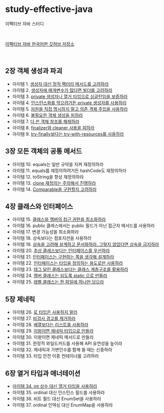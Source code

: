 # study-effective-java
이펙티브 자바 스터디

<br>

[이펙티브 자바 한국어판 깃허브 저장소](https://github.com/WegraLee/effective-java-3e-source-code)

<br>

## 2장 객체 생성과 파괴

* 아이템 1. [생성자 대신 정적 팩터리 메서드를 고려하라](chapter-02/item-01.md)
* 아이템 2. [생성자에 매개변수가 많다면 빌더를 고려하라](chapter-02/item-02.md)
* 아이템 3. [private 생성자나 열거 타입으로 싱글턴임을 보증하라](chapter-02/item-03.md)
* 아이템 4. [인스턴스화를 막으려거든 private 생성자를 사용하라](chapter-02/item-04.md)
* 아이템 5. [자원을 직접 명시하지 말고 의존 객체 주입을 사용하라](chapter-02/item-05.md)
* 아이템 6. [불필요한 객체 생성을 피하라](chapter-02/item-06.md)
* 아이템 7. [다 쓴 객체 참조를 해제하라](chapter-02/item-07.md)
* 아이템 8. [finalizer와 cleaner 사용을 피하라](chapter-02/item-08.md)
* 아이템 9. [try-finally보다는 try-with-resources를 사용하라](chapter-02/item-09.md)

## 3장 모든 객체의 공통 메서드

* 아이템 10. equals는 일반 규약을 지켜 재정의하라
* 아이템 11. equals를 재정의하려거든 hashCode도 재정의하라
* 아이템 12. toString을 항상 재정의하라
* 아이템 13. [clone 재정의는 주의해서 진행하라](chapter-03/item-13.md)
* 아이템 14. [Comparable을 구현할지 고려하라](chapter-03/item-14.md)

## 4장 클래스와 인터페이스

* 아이템 15. [클래스와 멤버의 접근 권한을 최소화하라](https://github.com/jinnyy/study-effective-java/blob/master/chapter-04/EffectiveJava%20Item15~18.key)
* 아이템 16. public 클래스에서는 public 필드가 아닌 접근자 메서드를 사용하라
* 아이템 17. 변경 가능성을 최소화하라
* 아이템 18. 상속보다는 컴포지션을 사용하라
* 아이템 19. [상속을 고려해 설계하고 문서화하라. 그렇지 않았다면 상속을 금지하라](https://github.com/jinnyy/study-effective-java/blob/master/chapter-04/item-19.md)
* 아이템 20. [추상 클래스보다는 인터페이스를 우선하라](https://github.com/jinnyy/study-effective-java/blob/master/chapter-04/item-20.md)
* 아이템 21. [인터페이스는 구현하는 쪽을 생각해 설계하라](https://github.com/jinnyy/study-effective-java/blob/master/chapter-04/item-21.md)
* 아이템 22. [인터페이스는 타입을 정의하는 용도로만 사용하라](https://github.com/jinnyy/study-effective-java/blob/master/chapter-04/item-22.md)
* 아이템 23. [태그 달린 클래스보다는 클래스 계층구조를 활용하라](https://github.com/jinnyy/study-effective-java/blob/master/chapter-04/item-23.md)
* 아이템 24. [멤버 클래스는 되도록 static 으로 만들라](https://github.com/jinnyy/study-effective-java/blob/master/chapter-04/item-24.md)
* 아이템 25. [레벨 클래스는 한 파일에 하나만 담으라](https://github.com/jinnyy/study-effective-java/blob/master/chapter-04/item-25.md)

## 5장 제네릭

* 아이템 26. [로 타입은 사용하지 말라](chapter-05/item-26.md)
* 아이템 27. [비검사 경고를 제거하라](chapter-05/item-27.md)
* 아이템 28. [배열보다는 리스트를 사용하라](chapter-05/item-28.md)
* 아이템 29. [이왕이면 제네릭 타입으로 만들라](chapter-05/item-29.md)
* 아이템 30. 이왕이면 제네릭 메서드로 만들라
* 아이템 31. 한정적 와일드카드를 사용해 API 유연성을 높이라
* 아이템 32. 제네릭과 가변인수를 함께 쓸 때는 신중하라
* 아이템 33. 타입 안전 이종 컨테이너를 고려하라

## 6장 열거 타입과 애너테이션

* [아이템 34. int 상수 대신 열거 타입을 사용하라](https://github.com/jinnyy/study-effective-java/blob/master/chapter-06/EffectiveJava%20Item34_37.key)
* 아이템 35. ordinal 대신 인스턴스 필드를 사용하라
* 아이템 36. 비트 필드 대신 EnumSet을 사용하라
* 아이템 37. ordinal 인덱싱 대신 EnumMap을 사용하라
